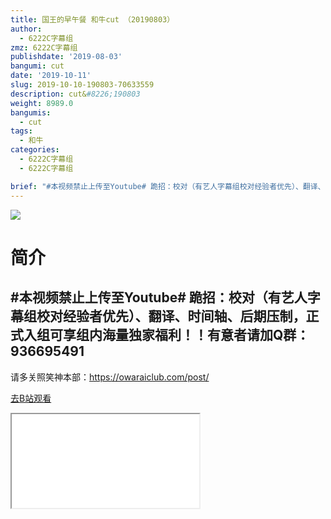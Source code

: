```yaml
---
title: 国王的早午餐 和牛cut （20190803）
author:
  - 6222C字幕组
zmz: 6222C字幕组
publishdate: '2019-08-03'
bangumi: cut
date: '2019-10-11'
slug: 2019-10-10-190803-70633559
description: cut&#8226;190803
weight: 8989.0
bangumis:
  - cut
tags:
  - 和牛
categories:
  - 6222C字幕组
  - 6222C字幕组

brief: "#本视频禁止上传至Youtube# 跪招：校对（有艺人字幕组校对经验者优先）、翻译、时间轴、后期压制，正式入组可享组内海量独家福利！！有意者请加Q群：936695491 ----------------------- 请多关照笑神本部：https://owaraiclub.com/post/"
---
```

![](https://raw.githubusercontent.com/tcgriffith/owaraisite/master/static/tmpimg/7565d88ee3b9d718c4618fbe68ff711c4bdcec7d.jpg.480.jpg)
# 简介  
#本视频禁止上传至Youtube#
跪招：校对（有艺人字幕组校对经验者优先）、翻译、时间轴、后期压制，正式入组可享组内海量独家福利！！有意者请加Q群：936695491
-----------------------
请多关照笑神本部：https://owaraiclub.com/post/  

[去B站观看](https://www.bilibili.com/video/av70633559/)
<div class ="resp-container"><iframe class="testiframe" src="//player.bilibili.com/player.html?aid=70633559"", scrolling="no", allowfullscreen="true" > </iframe></div> 
